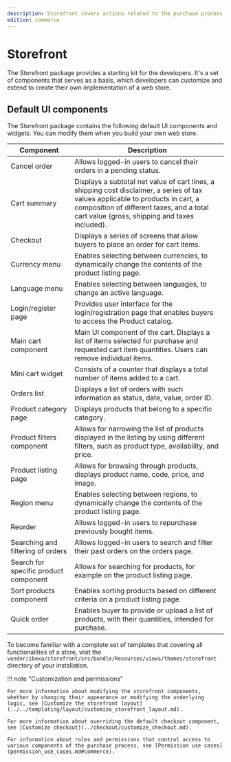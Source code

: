 ```yaml
---
description: Storefront covers actions related to the purchase process.
edition: commerce
---
```


# Storefront

The Storefront package provides a starting kit for the developers.
It's a set of components that serves as a basis, which developers can customize and extend to create their own implementation of a web store.

## Default UI components

The Storefront package contains the following default UI components and widgets.
You can modify them when you build your own web store.

| Component | Description |
|------------|----------|
|Cancel order|Allows logged-in users to cancel their orders in a pending status.|
| Cart summary | Displays a subtotal net value of cart lines, a shipping cost disclaimer, a series of tax values applicable to products in cart, a composition of different taxes, and a total cart value (gross, shipping and taxes included). |
| Checkout | Displays a series of screens that allow buyers to place an order for cart items. |
| Currency menu | Enables selecting between currencies, to dynamically change the contents of the product listing page. |
| Language menu | Enables selecting between languages, to change an active language. |
| Login/register page |  Provides user interface for the login/registration page that enables buyers to access the Product catalog.|
| Main cart component | Main UI component of the cart. Displays a list of items selected for purchase and requested cart item quantities. Users can remove individual items. |
| Mini cart widget | Consists of a counter that displays a total number of items added to a cart. |
|Orders list|Displays a list of orders with such information as status, date, value, order ID. |
| Product category page | Displays products that belong to a specific category. |
| Product filters component | Allows for narrowing the list of products displayed in the listing by using different filters, such as product type, availability, and price. |
| Product listing page | Allows for browsing through products, displays product name, code, price, and image. |
| Region menu | Enables selecting between regions, to dynamically change the contents of the product listing page. |
| Reorder |Allows logged-in users to repurchase previously bought items. |
|Searching and filtering of orders| Allows logged-in users to search and filter their past orders on the orders page.|
| Search for specific product component | Allows for searching for products, for example on the product listing page. |
| Sort products component | Enables sorting products based on different criteria on a product listing page. |
| Quick order |Enables buyer to provide or upload a list of products, with their quantities, intended for purchase.|

To become familiar with a complete set of templates that covering all functionalities of a store, visit the `vendor/ibexa/storefront/src/bundle/Resources/views/themes/storefront` directory of your installation.

!!! note "Customization and permissions"

    For more information about modifying the storefront components, whether by changing their appearance or modifying the underlying logic, see [Customize the storefront layout](../../templating/layout/customize_storefront_layout.md).

    For more information about overriding the default checkout component, see [Customize checkout](../checkout/customize_checkout.md).

    For information about roles and permissions that control access to various components of the purchase process, see [Permission use cases](permission_use_cases.md#commerce).